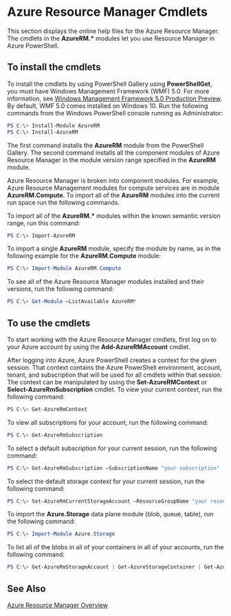 # Azure Resource Manager Cmdlets

This section displays the online help files for the Azure Resource Manager.
The cmdlets in the __AzureRM.*__ modules let you use Resource Manager in Azure PowerShell.

## To install the cmdlets

To install the cmdlets by using PowerShell Gallery using **PowerShellGet**, you must have Windows Management Framework (WMF) 5.0. For more information, see [Windows Management Framework 5.0 Production Preview](https://www.microsoft.com/en-us/download/details.aspx?id=48729).
By default, WMF 5.0 comes installed on Windows 10.
Run the following commands from the Windows PowerShell console running as Administrator:

```PowerShell
PS C:\> Install-Module AzureRM
PS C:\> Install-AzureRM
```

The first command installs the **AzureRM** module from the PowerShell Gallery.
The second command installs all the component modules of Azure Resource Manager in the module version range specified in the **AzureRM** module.

Azure Resource Manager is broken into component modules.
For example, Azure Resource Management modules for compute services are in module **AzureRM.Compute**.
To import all of the **AzureRM** modules into the current run space run the following commands.

To import all of the __AzureRM.*__ modules within the known semantic version range, run this command:

```PowerShell
PS C:\> Import-AzureRM
```

To import a single **AzureRM** module, specify the module by name, as in the following example for the **AzureRM.Compute** module:

```PowerShell
PS C:\> Import-Module AzureRM.Compute
```

To see all of the Azure Resource Manager modules installed and their versions, run the following command:

```PowerShell
PS C:\> Get-Module –ListAvailable AzureRM*
```

## To use the cmdlets

To start working with the Azure Resource Manager cmdlets, first log on to your Azure account by using the **Add-AzureRMAccount** cmdlet.

After logging into Azure, Azure PowerShell creates a context for the given session.
That context contains the Azure PowerShell environment, account, tenant, and subscription that will be used for all cmdlets within that session. The context can be manipulated by using the **Set-AzureRMContext** or **Select-AzureRmSubscription** cmdlet.
To view your current context, run the following command:

```PowerShell
PS C:\> Get-AzureRmContext
```

To view all subscriptions for your account, run the following command:

```PowerShell
PS C:\> Get-AzureRmSubscription
```

To select a default subscription for your current session, run the following command:

```PowerShell
PS C:\> Get-AzureRmSubscription –SubscriptionName "your subscription" | Select-AzureRmSubscription
```

To select the default storage context for your current session, run the following command:

```PowerShell
PS C:\> Set-AzureRmCurrentStorageAccount –ResourceGroupName "your resource group" –StorageAccountName "your storage account name"
```

To import the **Azure.Storage** data plane module (blob, queue, table), run the following command:

```PowerShell
PS C:\> Import-Module Azure.Storage
```

To list all of the blobs in all of your containers in all of your accounts, run the following command:

```PowerShell
PS C:\> Get-AzureRmStorageAccount | Get-AzureStorageContainer | Get-AzureStorageBlob
```

## See Also

[Azure Resource Manager Overview](http://azure.microsoft.com/en-us/documentation/articles/resource-group-overview/)
